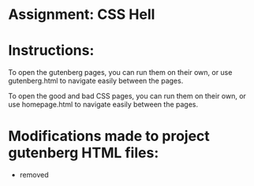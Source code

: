 Assignment: CSS Hell
====================

Instructions:
=============
To open the gutenberg pages, you can run them on their own, or use
gutenberg.html to navigate easily between the pages.

To open the good and bad CSS pages, you can run them on their own, 
or use homepage.html to navigate easily between the pages.

Modifications made to project gutenberg HTML files:
===================================================
* removed <style> tag
* added <link> tag to reference gutenberg.css
* added <link> tags to reference font familys

References:
===========
MoveUpDown animation includes code borrowed from StackOverflow member Stickers and can be found at https://stackoverflow.com/questions/35990445/how-to-move-a-div-up-and-down-infinitely-in-css3

License/Copyright
=================

Textual content is copyright Jesse Grywacheski (C) 2022 under the CC-BY-SA
4.0 unported license. Attribution should be a hyperlink to the
repository and (C) 2022 Jesse Grywacheski visibile in the text.

Code is licensed under the Apache 2.0 license.


